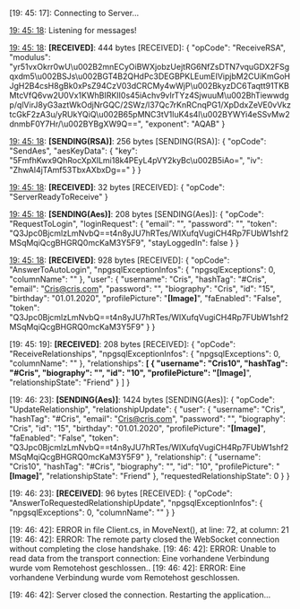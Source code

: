 [19: 45: 17]:
Connecting to Server...

[19: 45: 18]:
Connected!

[19: 45: 18]:
Listening for messages!

[19: 45: 18]:
**[RECEIVED]**: 444 bytes
[RECEIVED]: {
  "opCode": "ReceiveRSA",
  "modulus": "yr51vxOkrr0wU\u002B2mnECyOiBWXjobzUejtRG6NfZsDTN7vquGDX2FSgqxdm5\u002BSJs\u002BGT4B2QHdPc3DEGBPKLEumEIVipjbM2CUiKmGoHJgH2B4csH8gBk0xPsZ94CzV03dCRCMy4wWjP\u002BkyzDC6Taqtt91TKBMtcVfQ6vw2U0Vx1KWhBIRKII0s45iAchv9vIrTYz4SjwuuM\u002BhTiewwdgp/qlVirJ8yG3aztWkOdjNrGQC/2SWz/l37Qc7rKnRCnqPG1/XpDdxZeVE0vVkztcGkF2zA3u/yRUkYQiQ\u002B65pMNC3tV1luK4s4l\u002BYWYi4eSSvMw2dnmbF0Y7Hr/\u002BYBgXW9Q==",
  "exponent": "AQAB"
}

[19: 45: 18]:
**[SENDING(RSA)]**: 256 bytes
[SENDING(RSA)]: {
  "opCode": "SendAes",
  "aesKeyData": {
    "key": "5FmfhKwx9QhRocXpXlLmi18k4PEyL4pVY2kyBc\u002B5iAo=",
    "iv": "ZhwAl4jTAmf53TbxAXbxDg=="
  }
}

[19: 45: 18]:
**[RECEIVED]**: 32 bytes
[RECEIVED]: {
  "opCode": "ServerReadyToReceive"
}

[19: 45: 18]:
**[SENDING(Aes)]**: 208 bytes
[SENDING(Aes)]: {
  "opCode": "RequestToLogin",
  "loginRequest": {
    "email": "",
    "password": "",
    "token": "Q3Jpc0BjcmlzLmNvbQ==t4n8yJU7hRTes/WIXufqVugiCH4Rp7FUbW1shf2MSqMqiQcgBHGRQ0mcKaM3Y5F9",
    "stayLoggedIn": false
  }
}

[19: 45: 18]:
**[RECEIVED]**: 928 bytes
[RECEIVED]: {
  "opCode": "AnswerToAutoLogin",
  "npgsqlExceptionInfos": {
    "npgsqlExceptions": 0,
    "columnName": ""
  },
  "user": {
    "username": "Cris",
    "hashTag": "#Cris",
    "email": "Cris@cris.com",
    "password": "",
    "biography": "Cris",
    "id": "15",
    "birthday": "01.01.2020",
    "profilePicture": "**[Image]**",
    "faEnabled": "False",
    "token": "Q3Jpc0BjcmlzLmNvbQ==t4n8yJU7hRTes/WIXufqVugiCH4Rp7FUbW1shf2MSqMqiQcgBHGRQ0mcKaM3Y5F9"
  }
}

[19: 45: 19]:
**[RECEIVED]**: 208 bytes
[RECEIVED]: {
  "opCode": "ReceiveRelationships",
  "npgsqlExceptionInfos": {
    "npgsqlExceptions": 0,
    "columnName": ""
  },
  "relationships": **[
    {
      "username": "Cris10",
      "hashTag": "#Cris",
      "biography": "",
      "id": "10",
      "profilePicture": "[Image]**",
      "relationshipState": "Friend"
    }
  ]
}

[19: 46: 23]:
**[SENDING(Aes)]**: 1424 bytes
[SENDING(Aes)]: {
  "opCode": "UpdateRelationship",
  "relationshipUpdate": {
    "user": {
      "username": "Cris",
      "hashTag": "#Cris",
      "email": "Cris@cris.com",
      "password": "",
      "biography": "Cris",
      "id": "15",
      "birthday": "01.01.2020",
      "profilePicture": "**[Image]**",
      "faEnabled": "False",
      "token": "Q3Jpc0BjcmlzLmNvbQ==t4n8yJU7hRTes/WIXufqVugiCH4Rp7FUbW1shf2MSqMqiQcgBHGRQ0mcKaM3Y5F9"
    },
    "relationship": {
      "username": "Cris10",
      "hashTag": "#Cris",
      "biography": "",
      "id": "10",
      "profilePicture": "**[Image]**",
      "relationshipState": "Friend"
    },
    "requestedRelationshipState": 0
  }
}

[19: 46: 23]:
**[RECEIVED]**: 96 bytes
[RECEIVED]: {
  "opCode": "AnswerToRequestedRelationshipUpdate",
  "npgsqlExceptionInfos": {
    "npgsqlExceptions": 0,
    "columnName": ""
  }
}

[19: 46: 42]:
ERROR in file Client.cs, in MoveNext(), at line: 72, at column: 21
[19: 46: 42]:
ERROR: The remote party closed the WebSocket connection without completing the close handshake.
[19: 46: 42]:
ERROR: Unable to read data from the transport connection: Eine vorhandene Verbindung wurde vom Remotehost geschlossen..
[19: 46: 42]:
ERROR: Eine vorhandene Verbindung wurde vom Remotehost geschlossen.

[19: 46: 42]:
Server closed the connection. Restarting the application...

